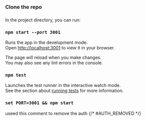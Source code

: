 
### Clone the repo


###

In the project directory, you can run:

### `npm start --port 3001`

Runs the app in the development mode.\
Open [http://localhost:3001](http://localhost:3001) to view it in your browser.

The page will reload when you make changes.\
You may also see any lint errors in the console.

### `npm test`

Launches the test runner in the interactive watch mode.\
See the section about [running tests](https://facebook.github.io/create-react-app/docs/running-tests) for more information.

### `set PORT=3001 && npm start`


useed this comment to remove the auth
{/* #AUTH_REMOVED */}
